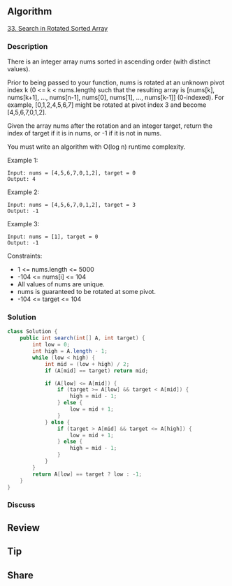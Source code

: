 ## Algorithm

[33. Search in Rotated Sorted Array](https://leetcode.com/problems/search-in-rotated-sorted-array/)

### Description

There is an integer array nums sorted in ascending order (with distinct values).

Prior to being passed to your function, nums is rotated at an unknown pivot index k (0 <= k < nums.length) such that the resulting array is [nums[k], nums[k+1], ..., nums[n-1], nums[0], nums[1], ..., nums[k-1]] (0-indexed). For example, [0,1,2,4,5,6,7] might be rotated at pivot index 3 and become [4,5,6,7,0,1,2].

Given the array nums after the rotation and an integer target, return the index of target if it is in nums, or -1 if it is not in nums.

You must write an algorithm with O(log n) runtime complexity.

Example 1:

```
Input: nums = [4,5,6,7,0,1,2], target = 0
Output: 4
```

Example 2:

```
Input: nums = [4,5,6,7,0,1,2], target = 3
Output: -1
```

Example 3:

```
Input: nums = [1], target = 0
Output: -1
```

Constraints:

- 1 <= nums.length <= 5000
- -104 <= nums[i] <= 104
- All values of nums are unique.
- nums is guaranteed to be rotated at some pivot.
- -104 <= target <= 104


### Solution

```java
class Solution {
    public int search(int[] A, int target) {
        int low = 0;
        int high = A.length - 1;
        while (low < high) {
            int mid = (low + high) / 2;
            if (A[mid] == target) return mid;

            if (A[low] <= A[mid]) {
                if (target >= A[low] && target < A[mid]) {
                    high = mid - 1;
                } else {
                    low = mid + 1;
                }
            } else {
                if (target > A[mid] && target <= A[high]) {
                    low = mid + 1;
                } else {
                    high = mid - 1;
                }
            }
        }
        return A[low] == target ? low : -1;
    }
}
```

### Discuss

## Review


## Tip


## Share
